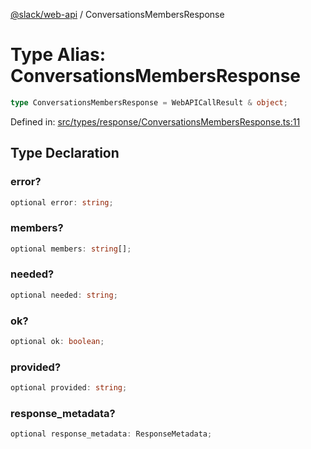 [@slack/web-api](../index.md) / ConversationsMembersResponse

# Type Alias: ConversationsMembersResponse

```ts
type ConversationsMembersResponse = WebAPICallResult & object;
```

Defined in: [src/types/response/ConversationsMembersResponse.ts:11](https://github.com/slackapi/node-slack-sdk/blob/main/packages/web-api/src/types/response/ConversationsMembersResponse.ts#L11)

## Type Declaration

### error?

```ts
optional error: string;
```

### members?

```ts
optional members: string[];
```

### needed?

```ts
optional needed: string;
```

### ok?

```ts
optional ok: boolean;
```

### provided?

```ts
optional provided: string;
```

### response\_metadata?

```ts
optional response_metadata: ResponseMetadata;
```
